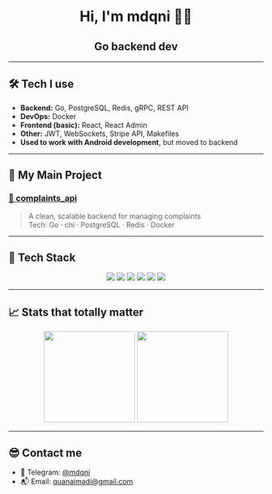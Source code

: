 <h1 align="center">Hi, I'm mdqni 👨‍💻</h1>
<h2 align="center">Go backend dev</h2>

---

## 🛠️ Tech I use

- **Backend:** Go, PostgreSQL, Redis, gRPC, REST API
- **DevOps:** Docker
- **Frontend (basic):** React, React Admin
- **Other:** JWT, WebSockets, Stripe API, Makefiles
- **Used to work with Android development**, but moved to backend


---

## 🚀 My Main Project

### [📣 complaints_api](https://github.com/mdqni/complaints_api)
> A clean, scalable backend for managing complaints  
> Tech: Go · chi · PostgreSQL · Redis · Docker

---

## 🧰 Tech Stack

<p align="center">
  <img src="https://img.shields.io/badge/Go-%2300ADD8.svg?style=for-the-badge&logo=go&logoColor=white" />
  <img src="https://img.shields.io/badge/PostgreSQL-%23336791.svg?style=for-the-badge&logo=postgresql&logoColor=white" />
  <img src="https://img.shields.io/badge/gRPC-%230674C1.svg?style=for-the-badge&logo=grpc&logoColor=white" />
  <img src="https://img.shields.io/badge/Redis-%23DC382D.svg?style=for-the-badge&logo=redis&logoColor=white" />
  <img src="https://img.shields.io/badge/Docker-%232496ED.svg?style=for-the-badge&logo=docker&logoColor=white" />
  <img src="https://img.shields.io/badge/GitHub_Actions-%232671E5.svg?style=for-the-badge&logo=github-actions&logoColor=white" />
</p>

---

## 📈 Stats that totally matter

<p align="center">
  <img src="https://github-readme-stats.vercel.app/api?username=mdqni&show_icons=true&theme=radical" height="180" />
  <img src="https://github-readme-stats.vercel.app/api/top-langs/?username=mdqni&layout=compact&theme=radical" height="180"/>
</p>

---

## 😎 Contact me

- 💬 Telegram: [@mdqni](https://t.me/mdqni)
- 📬 Email: quanaimadi@gmail.com
